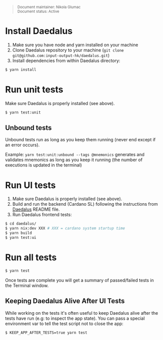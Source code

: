<blockquote>
<sub>Document maintainer: Nikola Glumac<br/>Document status: Active</sub>
</blockquote>

# Install Daedalus

1. Make sure you have node and yarn installed on your machine
2. Clone Daedalus repository to your machine (`git clone git@github.com:input-output-hk/daedalus.git`)
3. Install dependencies from within Daedalus directory:

```bash
$ yarn install
```

# Run unit tests

Make sure Daedalus is properly installed (see above).

```bash
$ yarn test:unit
```

## Unbound tests
   
Unbound tests run as long as you keep them running 
(never end except if an error occurs).
   
Example:
`yarn test:unit:unbound --tags @mnemonics` 
generates and validates mnemonics as long as you keep it 
running (the number of executions is updated in the terminal)

# Run UI tests

1. Make sure Daedalus is properly installed (see above).
2. Build and run the backend (Cardano SL) following the instructions from [Daedalus](https://github.com/input-output-hk/daedalus/blob/master/README.md#development---with-cardano-wallet) README file.
3. Run Daedalus frontend tests:

```bash
$ cd daedalus/
$ yarn nix:dev XXX # XXX = cardano system startup time
$ yarn build
$ yarn test:ui
```

# Run all tests

```bash
$ yarn test
```

Once tests are complete you will get a summary of passed/failed tests in the Terminal window.

## Keeping Daedalus Alive After UI Tests

While working on the tests it's often useful to keep Daedalus alive after the tests have run 
(e.g: to inspect the app state). You can pass a special environment var to tell the test script
not to close the app:

````bash
$ KEEP_APP_AFTER_TESTS=true yarn test
````
